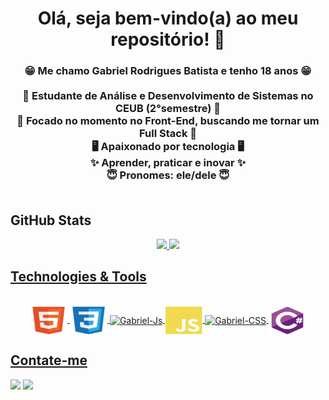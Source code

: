 <h1 align="center">Olá, seja bem-vindo(a) ao meu repositório! 👋</h1>

<div align="center" style="display: inline_row">
  <div align="center">
    <h3>
    😁 Me chamo Gabriel Rodrigues Batista e tenho 18 anos 😁 <br><br>
    🌱 Estudante de Análise e Desenvolvimento de Sistemas no CEUB (2°semestre) 🌱 <br>
    🔭 Focado no momento no Front-End, buscando me tornar um Full Stack 🔭 <br>
    🖥️ Apaixonado por tecnologia 🖥️ <br>
    ✨ Aprender, praticar e inovar ✨<br>
    😇 Pronomes: ele/dele 😇 <br><br>
    </h3>
  </div>
</div>

## GitHub Stats
<div align="center">
  <a href="https://github.com/Rodrigues73233">
  <img height="180em" src="https://github-readme-stats.vercel.app/api?username=Rodrigues73233&show_icons=true&theme=algolia&include_all_commits=true&count_private=true"/>
  <img height="180em" src="https://github-readme-stats.vercel.app/api/top-langs/?username=Rodrigues73233&layout=compact&langs_count=7&theme=algolia"/>
</div>
  
## Technologies & Tools
<div style="display: inline_block" align="center"><br>
  <img align="center" alt="Gabriel-HTML" height="45" width="60" src="https://raw.githubusercontent.com/devicons/devicon/master/icons/html5/html5-original.svg">
  <img align="center" alt="Gabriel-CSS" height="45" width="60" src="https://raw.githubusercontent.com/devicons/devicon/master/icons/css3/css3-original.svg">
  <img align="center" alt="Gabriel-Js" height="55" width="60" src="https://cdn.jsdelivr.net/gh/devicons/devicon/icons/bootstrap/bootstrap-original.svg">
  <img align="center" alt="Gabriel-Js" height="45" width="60" src="https://raw.githubusercontent.com/devicons/devicon/master/icons/javascript/javascript-plain.svg">
  <img align="center" alt="Gabriel-CSS" height="45" width="60" src="https://cdn.jsdelivr.net/gh/devicons/devicon/icons/typescript/typescript-original.svg">
  <img align="center" alt="Gabriel-Csharp" height="45" width="60" src="https://raw.githubusercontent.com/devicons/devicon/master/icons/csharp/csharp-original.svg">
</div>
  
## Contate-me
<div>
  <a href = "mailto:gr73233@gmail.com"><img src="https://img.shields.io/badge/Gmail-D14836?style=for-the-badge&logo=gmail&logoColor=white" target="_blank"></a>
  <a href="https://www.linkedin.com/in/gabriel-rodrigues-3397a5232" target="_blank"><img src="https://img.shields.io/badge/-LinkedIn-%230077B5?style=for-the-badge&logo=linkedin&logoColor=white" target="_blank"></a>
  
</div>
